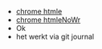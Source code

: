 - [chrome htmle](https://lieven.classy.be/htmle.html)
- [chrome htmleNoWr](https://lieven.classy.be/htmlenw.html)
- Ok
- het werkt via git journal
